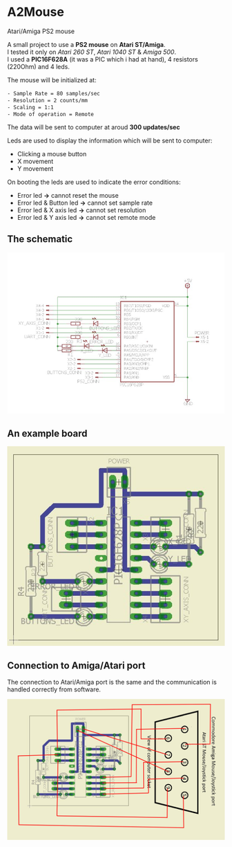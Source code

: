 # A2Mouse
Atari/Amiga PS2 mouse

A small project to use a **PS2 mouse** on **Atari ST/Amiga**.  
I tested it only on *Atari 260 ST*, *Atari 1040 ST* & *Amiga 500*.  
I used a **PIC16F628A** (it was a PIC which i had at hand), 4 resistors (220Ohm) and 4 leds.

The mouse will be initialized at:

```
- Sample Rate = 80 samples/sec
- Resolution = 2 counts/mm
- Scaling = 1:1
- Mode of operation = Remote
```

The data will be sent to computer at aroud **300 updates/sec**

Leds are used to display the information which will be sent to computer:

- Clicking a mouse button
- X movement
- Y movement

On booting the leds are used to indicate the error conditions:

- Error led **->** cannot reset the mouse
- Error led & Button led **->** cannot set sample rate
- Error led & X axis led **->** cannot set resolution
- Error led & Y axis led **->** cannot set remote mode

## The schematic
![Schematic](hardware/schematic.jpg)

## An example board
![Board](hardware/pcb.jpg)

## Connection to Amiga/Atari port
The connection to Atari/Amiga port is the same and the communication is handled correctly from software.  

![Connection](hardware/connection.png)
